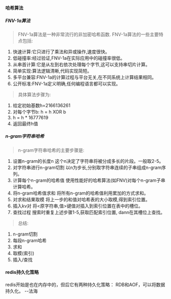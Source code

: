 ###

#### 哈希算法
##### FNV-1a算法
> FNV-1a算法是一种非常流行的非加密哈希函数.
FNV-1a算法的一些主要特点包括:
1. 快速计算:它只进行了乘法和异或操作,速度很快。
2. 低碰撞率:经过验证,FNV-1a在实际应用中的碰撞率很低。
3. 从串首计算:它是从左到右依次处理每个字节,这可以支持串切片计算。
4. 简单实现:算法逻辑清晰,代码实现简短。
5. 多平台兼容:FNV-1a的计算过程与平台无关,在不同系统上计算结果相同。
6. 公开标准:FNV-1a定义明确,任何编程语言都可以实现。

> 具体算法步骤为:
1. 给定初始基数h=2166136261
2. 对每个字节b: h = h XOR b
3. h = h * 16777619
4. 返回最终h值

##### n-gram字符串哈希
> n-gram字符串哈希的主要步骤是:
1. 设置n-gram的长度n
这个n决定了字符串将被分成多长的片段。一般取2-5。
2. 对字符串进行n-gram切割
以n为步长,分别取字符串连续的子串组成n-gram序列。
3. 计算每个n-gram的哈希值
使用性能好的哈希算法(如FNV)对每个n-gram子串计算哈希。
4. 将n-gram哈希值求和
将所有n-gram的哈希值利用累加的方式求和。
5. 对求和结果取模
将上一步的和值对哈希表的大小取模,得到索引位置。
6. 插入kv对
将<原字符串,值>键值对插入到索引位置在表中的槽位。
7. 查找过程
搜索时重复上述步骤1-5,获取匹配索引位置, dann在其槽位上查找。

> 总结:
1. n-gram切割
2. 每段n-gram哈希
3. 求和
4. 取模(索引)
5. 插入/查找

#### redis持久化策略
redis开始是也在内存中的，但后它有两种持久化策略： RDB和AOF，可以将数据持久化。 --法海